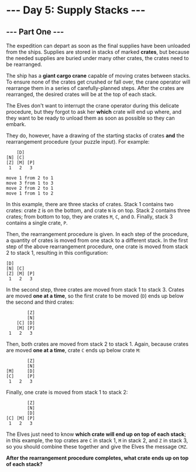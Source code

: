 # --- Day 5: Supply Stacks ---

## --- Part One ---
The expedition can depart as soon as the final supplies have been unloaded from the ships. Supplies are stored in stacks of marked **crates**, but because the needed supplies are buried under many other crates, the crates need to be rearranged.

The ship has a **giant cargo crane** capable of moving crates between stacks. To ensure none of the crates get crushed or fall over, the crane operator will rearrange them in a series of carefully-planned steps. After the crates are rearranged, the desired crates will be at the top of each stack.

The Elves don't want to interrupt the crane operator during this delicate procedure, but they forgot to ask her **which** crate will end up where, and they want to be ready to unload them as soon as possible so they can embark.

They do, however, have a drawing of the starting stacks of crates **and** the rearrangement procedure (your puzzle input). For example:

```
    [D]    
[N] [C]    
[Z] [M] [P]
 1   2   3 

move 1 from 2 to 1
move 3 from 1 to 3
move 2 from 2 to 1
move 1 from 1 to 2
```

In this example, there are three stacks of crates. Stack 1 contains two crates: crate ```Z``` is on the bottom, and crate ```N``` is on top. Stack 2 contains three crates; from bottom to top, they are crates ```M```, ```C```, and ```D```. Finally, stack 3 contains a single crate, ```P```.

Then, the rearrangement procedure is given. In each step of the procedure, a quantity of crates is moved from one stack to a different stack. In the first step of the above rearrangement procedure, one crate is moved from stack 2 to stack 1, resulting in this configuration:

```
[D]        
[N] [C]    
[Z] [M] [P]
 1   2   3 
```

In the second step, three crates are moved from stack 1 to stack 3. Crates are moved **one at a time**, so the first crate to be moved (```D```) ends up below the second and third crates:

```
        [Z]
        [N]
    [C] [D]
    [M] [P]
 1   2   3 
 ```

Then, both crates are moved from stack 2 to stack 1. Again, because crates are moved **one at a time**, crate ```C``` ends up below crate ```M```:

```
        [Z]
        [N]
[M]     [D]
[C]     [P]
 1   2   3 
 ```

Finally, one crate is moved from stack 1 to stack 2:

```
        [Z]
        [N]
        [D]
[C] [M] [P]
 1   2   3 
 ```

The Elves just need to know **which crate will end up on top of each stack**; in this example, the top crates are ```C``` in stack 1, ```M``` in stack 2, and ```Z``` in stack 3, so you should combine these together and give the Elves the message ```CMZ```.

**After the rearrangement procedure completes, what crate ends up on top of each stack?**
